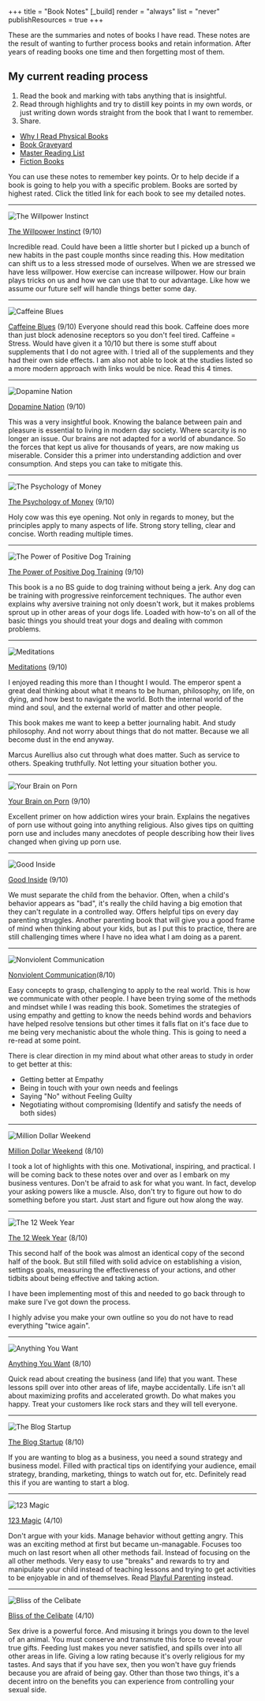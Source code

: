 +++
title = "Book Notes"
[_build]
  render = "always"
  list = "never"
  publishResources = true
+++


These are the summaries and notes of books I have read. These notes are the result of wanting to further process books and retain information. After years of reading books one time and then forgetting most of them. 

## My current reading process
1. Read the book and marking with tabs anything that is insightful.  
2. Read through highlights and try to distill key points in my own words, or just writing down words straight from the book that I want to remember. 
3. Share.

- [Why I Read Physical Books](Why%20I%20Read%20Physical%20Books.md)
- [Book Graveyard](Book%20Graveyard.md)
- [Master Reading List](Master%20Reading%20List.md)
- [Fiction Books](Fiction%20Books.md)

You can use these notes to remember key points. Or to help decide if a book is going to help you with a specific problem. Books are sorted by highest rated. Click the titled link for each book to see my detailed notes. 

---


![The Willpower Instinct](https://m.media-amazon.com/images/I/71tvkO9Db4L._SL1500_.jpg?classes=inline&height=175px)

[The Willpower Instinct](The%20Willpower%20Instinct.md) (9/10)

Incredible read. Could have been a little shorter but I picked up a bunch of new habits in the past couple months since reading this. How meditation can shift us to a less stressed mode of ourselves. When we are stressed we have less willpower. How exercise can increase willpower. How our brain plays tricks on us and how we can use that to our advantage. Like how we assume our future self will handle things better some day. 

---

![Caffeine Blues](https://m.media-amazon.com/images/I/81esD9K1FcL._SL1500_.jpg?classes=inline&height=175px)

[Caffeine Blues](Caffeine%20Blues.md) (9/10)
Everyone should read this book. Caffeine does more than just block adenosine receptors so you don't feel tired. Caffeine = Stress. Would have given it a 10/10 but there is some stuff about supplements that I do not agree with. I tried all of the supplements and they had their own side effects. I am also not able to look at the studies listed so a more modern approach with links would be nice. Read this 4 times.

---

![Dopamine Nation](https://m.media-amazon.com/images/I/91lcJzqYNtL._SL1500_.jpg?classes=inline&height=175px)

[Dopamine Nation](Dopamine%20Nation.md) (9/10)

This was a very insightful book. Knowing the balance between pain and pleasure is essential to living in modern day society. Where scarcity is no longer an issue. Our brains are not adapted for a world of abundance. So the forces that kept us alive for thousands of years, are now making us miserable. Consider this a primer into understanding addiction and over consumption. And steps you can take to mitigate this. 

---
![The Psychology of Money](https://m.media-amazon.com/images/I/71aG0m9XRcL._SL1500_.jpg?classes=inline&height=175px)

[The Psychology of Money](The%20Psychology%20of%20Money.md) (9/10)

Holy cow was this eye opening. Not only in regards to money, but the principles apply to many aspects of life. Strong story telling, clear and concise. Worth reading multiple times. 

---

![The Power of Positive Dog Training](https://m.media-amazon.com/images/I/61fUL8I9owL._SL1500_.jpg?classes=inline&height=175px)

[The Power of Positive Dog Training](The%20Power%20of%20Positive%20Dog%20Training.md) (9/10)

This book is a no BS guide to dog training without being a jerk. Any dog can be training with progressive reinforcement techniques. The author even explains why aversive training not only doesn't work, but it makes problems sprout up in other areas of your dogs life. Loaded with how-to's on all of the basic things you should treat your dogs and dealing with common problems. 

---

![Meditations](https://m.media-amazon.com/images/I/512B-9yFgAL._SL1200_.jpg?classes=inline&height=175px)

[Meditations](Meditations.md) (9/10)

I enjoyed reading this more than I thought I would. The emperor spent a great deal thinking about what it means to be human, philosophy, on life, on dying, and how best to navigate the world. Both the internal world of the mind and soul, and the external world of matter and other people. 

This book makes me want to keep a better journaling habit. And study philosophy. And not worry about things that do not matter. Because we all become dust in the end anyway. 

Marcus Aurellius also cut through what does matter. Such as service to others. Speaking truthfully. Not letting your situation bother you. 

---

![Your Brain on Porn](https://m.media-amazon.com/images/I/611TBbtqJYL._SL1360_.jpg?classes=inline&height=175px)

[Your Brain on Porn](Your%20Brain%20on%20Porn.md) (9/10)

Excellent primer on how addiction wires your brain. Explains the negatives of porn use without going into anything religious. Also gives tips on quitting porn use and includes many anecdotes of people describing how their lives changed when giving up porn use. 

---


![Good Inside](https://m.media-amazon.com/images/I/71hzYnnWXBL._SL1500_.jpg?classes=inline&height=175px)

[Good Inside](Good%20Inside.md) (9/10)

We must separate the child from the behavior. Often, when a child's behavior appears as "bad", it's really the child having a big emotion that they can't regulate in a controlled way. Offers helpful tips on every day parenting struggles. Another parenting book that will give you a good frame of mind when thinking about your kids, but as I put this to practice, there are still challenging times where I have no idea what I am doing as a parent. 

---

![Nonviolent Communication](https://m.media-amazon.com/images/I/6188ojOs2tS._SL1000_.jpg?classes=inline&height=175px) 

[Nonviolent Communication](Nonviolent%20Communication.md)(8/10)

Easy concepts to grasp, challenging to apply to the real world. This is how we communicate with other people. I have been trying some of the methods and mindset while I was reading this book. Sometimes the strategies of using empathy and getting to know the needs behind words and behaviors have helped resolve tensions but other times it falls flat on it's face due to me being very mechanistic about the whole thing. This is going to need a re-read at some point. 

There is clear direction in my mind about what other areas to study in order to get better at this:
- Getting better at Empathy
- Being in touch with your own needs and feelings
- Saying "No" without Feeling Guilty
- Negotiating without compromising (Identify and satisfy the needs of both sides)

---

![Million Dollar Weekend](https://m.media-amazon.com/images/I/711Oi-AKX1L._SL1500_.jpg?classes=inline&height=175px)

[Million Dollar Weekend](Million%20Dollar%20Weekend.md) (8/10)

I took a lot of highlights with this one. Motivational, inspiring, and practical. I will be coming back to these notes over and over as I embark on my business ventures. Don't be afraid to ask for what you want. In fact, develop your asking powers like a muscle. Also, don't try to figure out how to do something before you start. Just start and figure out how along the way. 

---

![The 12 Week Year](https://m.media-amazon.com/images/I/71ZMsYuwELL._SL1500_.jpg?classes=inline&height=175px)

[The 12 Week Year](The%2012%20Week%20Year.md) (8/10)

This second half of the book was almost an identical copy of the second half of the book. But still filled with solid advice on establishing a vision, settings goals, measuring the effectiveness of your actions, and other tidbits about being effective and taking action. 

I have been implementing most of this and needed to go back through to make sure I've got down the process. 

I highly advise you make your own outline so you do not have to read everything "twice again". 

---

![Anything You Want](https://f.media-amazon.com/images/I/61P+7owVcML._SY425_.jpg?classes=inline&height=175px)

[Anything You Want](Anything%20You%20Want.md) (8/10)

Quick read about creating the business (and life) that you want. These lessons spill over into other areas of life, maybe accidentally. Life isn't all about maximizing profits and accelerated growth. Do what makes you happy. Treat your customers like rock stars and they will tell everyone. 

---

![The Blog Startup](https://m.media-amazon.com/images/I/61Lm6P0rPsL._SL1360_.jpg?classes=inline&height=175px)

[The Blog Startup](The%20Blog%20Startup.md) (8/10)

If you are wanting to blog as a business, you need a sound strategy and business model. Filled with practical tips on identifying your audience, email strategy, branding, marketing, things to watch out for, etc. Definitely read this if you are wanting to start a blog.

---


![123 Magic](https://m.media-amazon.com/images/I/61vWhousV5L._SL1500_.jpg?classes=inline&height=175px)

[123 Magic](123%20Magic.md) (4/10)

Don't argue with your kids. Manage behavior without getting angry. This was an exciting method at first but became un-managable. Focuses too much on last resort when all other methods fail. Instead of focusing on the all other methods. Very easy to use "breaks" and rewards to try and manipulate your child instead of teaching lessons and trying to get activities to be enjoyable in and of themselves. Read [Playful Parenting](Playful%20Parenting.md) instead.


---

![Bliss of the Celibate](/images/blissofthecelibate.png?classes=inline&height=175px)

[Bliss of the Celibate](Bliss%20of%20the%20Celibate.md) (4/10)

Sex drive is a powerful force. And misusing it brings you down to the level of an animal. You must conserve and transmute this force to reveal your true gifts. Feeding lust makes you never satisfied, and spills over into all other areas in life. Giving a low rating because it's overly religious for my tastes. And says that if you have sex, then you won't have guy friends because you are afraid of being gay. Other than those two things, it's a decent intro on the benefits you can experience from controlling your sexual side. 
